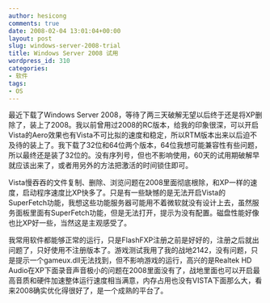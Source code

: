 ```yaml
---
author: hesicong
comments: true
date: 2008-02-04 13:01:04+00:00
layout: post
slug: windows-server-2008-trial
title: Windows Server 2008 试用
wordpress_id: 310
categories:
- 软件
tags:
- OS
---
```


最近下载了Windows Server 2008，等待了两三天破解无望以后终于还是将XP删除了，装上了2008。我以前曾用过2008的RC版本，给我的印象很深，可以开启Vista的Aero效果也有Vista不可比拟的速度和稳定，所以RTM版本出来以后迫不及待的装上了。我下载了32位和64位两个版本，64位我想可能兼容性有些问题，所以最终还是装了32位的。没有序列号，但也不影响使用，60天的试用期破解早就应该出来了，或者用另外的方法把激活的时间锁住即可。

Vista慢吞吞的文件复制、删除、浏览问题在2008里面彻底根除，和XP一样的速度，启动程序速度比XP快多了。只是有一些缺憾的是无法开启Vista的SuperFetch功能，我想这些功能服务器可能用不着微软就没有设计上去，虽然服务面板里面有SuperFetch功能，但是无法打开，提示为没有配置。磁盘性能好像也比XP好一些，当然这是主观感受了。

我常用软件都能够正常的运行，只是FlashFXP注册之前是好好的，注册之后就出问题了，只好使用不注册版本了。游戏测试我用了我的战地2142，没有问题，只是提示一个gameux.dll无法找到，但不影响游戏的运行，高兴的是Realtek HD Audio在XP下面录音声音极小的问题在2008里面没有了，战地里面也可以开启最高音质和硬件加速整体运行速度相当满意，内存占用也没有VISTA下面那么大，看来2008确实优化得很好了，是一个成熟的平台了。
